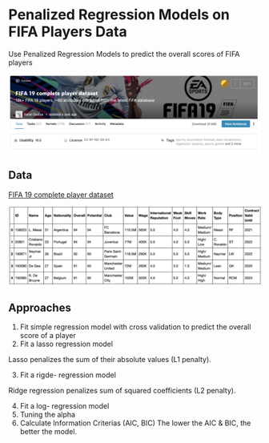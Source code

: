 # Penalized Regression Models on FIFA Players Data
Use Penalized Regression Models to predict the overall scores of FIFA players

<img src="cover.png">

## Data
[FIFA 19 complete player dataset](https://www.kaggle.com/karangadiya/fifa19)

<img src="data.png">

## Approaches
1. Fit simple regression model with cross validation to predict the overall score of a player
2. Fit a lasso regression model

Lasso penalizes the sum of their absolute values (L1 penalty). 

3. Fit a rigde- regression model

Ridge regression penalizes sum of squared coefficients (L2 penalty).

4. Fit a log- regression model
5. Tuning the alpha
6. Calculate Information Criterias  (AIC, BIC)
The lower the AIC & BIC, the better the model.
